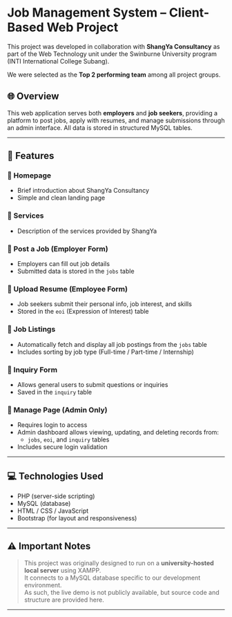 # Job Management System – Client-Based Web Project

This project was developed in collaboration with **ShangYa Consultancy** as part of the Web Technology unit under the Swinburne University program (INTI International College Subang).

We were selected as the **Top 2 performing team** among all project groups.

## 🌐 Overview

This web application serves both **employers** and **job seekers**, providing a platform to post jobs, apply with resumes, and manage submissions through an admin interface. All data is stored in structured MySQL tables.

---

## 🚀 Features

### 🔹 Homepage
- Brief introduction about ShangYa Consultancy
- Simple and clean landing page

### 🔹 Services
- Description of the services provided by ShangYa

### 🔹 Post a Job (Employer Form)
- Employers can fill out job details
- Submitted data is stored in the `jobs` table

### 🔹 Upload Resume (Employee Form)
- Job seekers submit their personal info, job interest, and skills
- Stored in the `eoi` (Expression of Interest) table

### 🔹 Job Listings
- Automatically fetch and display all job postings from the `jobs` table
- Includes sorting by job type (Full-time / Part-time / Internship)

### 🔹 Inquiry Form
- Allows general users to submit questions or inquiries
- Saved in the `inquiry` table

### 🔹 Manage Page (Admin Only)
- Requires login to access
- Admin dashboard allows viewing, updating, and deleting records from:
  - `jobs`, `eoi`, and `inquiry` tables
- Includes secure login validation

---

## 💻 Technologies Used

- PHP (server-side scripting)
- MySQL (database)
- HTML / CSS / JavaScript
- Bootstrap (for layout and responsiveness)

---

## ⚠️ Important Notes

> This project was originally designed to run on a **university-hosted local server** using XAMPP.  
> It connects to a MySQL database specific to our development environment.  
> As such, the live demo is not publicly available, but source code and structure are provided here.

---
